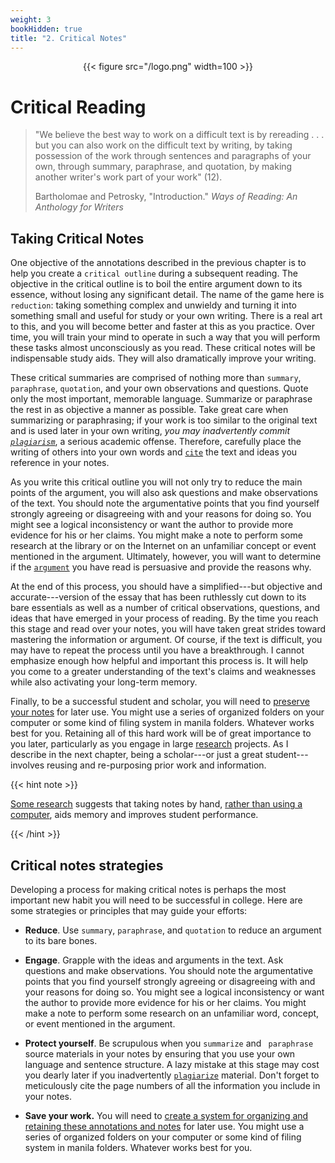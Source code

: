 ```yaml
---
weight: 3
bookHidden: true
title: "2. Critical Notes"
---
```


<div style="text-align:center">{{< figure src="/logo.png" width=100 >}}</div>

# Critical Reading


> "We believe the best way to work on a difficult text is by rereading
> . . . but you can also work on the difficult text by writing, by
> taking possession of the work through sentences and paragraphs of your
> own, through summary, paraphrase, and quotation, by making another
> writer's work part of your work" (12).
>
> Bartholomae and Petrosky, "Introduction." *Ways of Reading: An
> Anthology for Writers*

## Taking Critical Notes


One objective of the annotations described in the previous chapter is to
help you create a `critical outline` during a subsequent reading. The
objective in the critical outline is to boil the entire argument down to
its essence, without losing any significant detail. The name of the game
here is `reduction`: taking something complex and unwieldy and turning it
into something small and useful for study or your own writing. There is
a real art to this, and you will become better and faster at this as you
practice. Over time, you will train your mind to operate in such a way
that you will perform these tasks almost unconsciously as you read.
These critical notes will be indispensable study aids. They will also
dramatically improve your writing.

These critical summaries are comprised of nothing more than `summary`, `paraphrase`, `quotation`, and your own observations and questions. Quote only the most important, memorable language.
Summarize or paraphrase the rest in as objective a manner as possible.
Take great care when summarizing or paraphrasing; if your work is too
similar to the original text and is used later in your own writing, *you
may inadvertently commit [`plagiarism`](plagiarism)*, a serious academic offense.
Therefore, carefully place the writing of others into your own words and
[`cite`](#citation) the text and ideas you reference in your notes.

As you write this critical outline you will not only try to reduce the
main points of the argument, you will also ask questions and make
observations of the text. You should note the argumentative points that
you find yourself strongly agreeing or disagreeing with and your reasons
for doing so. You might see a logical inconsistency or want the author
to provide more evidence for his or her claims. You might make a note to
perform some research at the library or on the Internet on an unfamiliar
concept or event mentioned in the argument. Ultimately, however, you
will want to determine if the [`argument`]() you have read is persuasive and
provide the reasons why.

At the end of this process, you should have a simplified---but objective
and accurate---version of the essay that has been ruthlessly cut down to
its bare essentials as well as a number of critical observations,
questions, and ideas that have emerged in your process of reading. By
the time you reach this stage and read over your notes, you will have
taken great strides toward mastering the information or argument. Of
course, if the text is difficult, you may have to repeat the process
until you have a breakthrough. I cannot emphasize enough how helpful and
important this process is. It will help you come to a greater
understanding of the text's claims and weaknesses while also activating
your long-term memory.

Finally, to be a successful student and scholar, you will need to
[preserve your notes](/resources/open-handbook/chapter-4/) for later use. You might use a series of organized
folders on your computer or some kind of filing system in manila
folders. Whatever works best for you. Retaining all of this hard work
will be of great importance to you later, particularly as you engage in
large [research](/resources/open-handbook/chapter-12) projects. As I describe in the next chapter,
being a scholar---or just a great student---involves reusing and re-purposing
prior work and information.

{{< hint note >}}

[Some research](https://sites.udel.edu/victorp/files/2010/11/Psychological-Science-2014-Mueller-0956797614524581-1u0h0yu.pdf)
suggests that taking notes by hand, [rather than using a computer](https://www.scientificamerican.com/article/a-learning-secret-don-t-take-notes-with-a-laptop/),
aids memory and improves student performance.

{{< /hint >}}


## Critical notes strategies

Developing a process for making critical notes is perhaps the most
important new habit you will need to be successful in college. Here are
some strategies or principles that may guide your efforts:

-   **Reduce**. Use `summary`, `paraphrase`, and `quotation` to
    reduce an argument to its bare bones.

-   **Engage**. Grapple with the ideas and arguments in the text. Ask
    questions and make observations. You should note the argumentative
    points that you find yourself strongly agreeing or disagreeing with
    and your reasons for doing so. You might see a logical inconsistency
    or want the author to provide more evidence for his or her claims.
    You might make a note to perform some research on an unfamiliar
    word, concept, or event mentioned in the argument.

-   **Protect yourself**. Be scrupulous when you `summarize` and
   ` paraphrase` source materials in your notes by ensuring that you
    use your own language and sentence structure. A lazy mistake at this
    stage may cost you dearly later if you inadvertently [`plagiarize`](/resources/open-handbook/chapter-10)
    material. Don't forget to meticulously cite the page numbers of all
    the information you include in your notes.

-   **Save your work.** You will need to [create a system for organizing and retaining these annotations and notes](/resources/open-handbook/chapter-4) for
    later use. You might use a series of organized folders on your
    computer or some kind of filing system in manila folders. Whatever
    works best for you.


